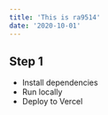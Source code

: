 ```yaml
---
title: 'This is ra9514'
date: '2020-10-01'
---
```


## Step 1

- Install dependencies
- Run locally
- Deploy to Vercel

